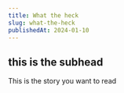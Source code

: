 ```yaml
---
title: What the heck
slug: what-the-heck
publishedAt: 2024-01-10
---
```


## this is the subhead

This is the story you want to read